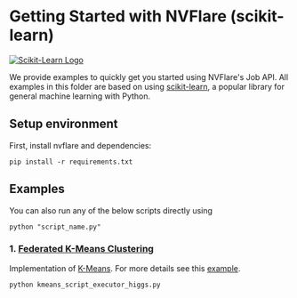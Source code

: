 # Getting Started with NVFlare (scikit-learn)
[![Scikit-Learn Logo](https://upload.wikimedia.org/wikipedia/commons/0/05/Scikit_learn_logo_small.svg)](https://scikit-learn.org/)

We provide examples to quickly get you started using NVFlare's Job API. 
All examples in this folder are based on using [scikit-learn](https://scikit-learn.org/), a popular library for general machine learning with Python.

## Setup environment
First, install nvflare and dependencies:
```commandline
pip install -r requirements.txt
```

## Examples
You can also run any of the below scripts directly using
```commandline
python "script_name.py"
```
### 1. [Federated K-Means Clustering](./kmeans_script_executor_higgs.py)
Implementation of [K-Means](https://arxiv.org/abs/1602.05629). For more details see this [example](../../advanced/sklearn-kmeans/README.md).
```commandline
python kmeans_script_executor_higgs.py
```
